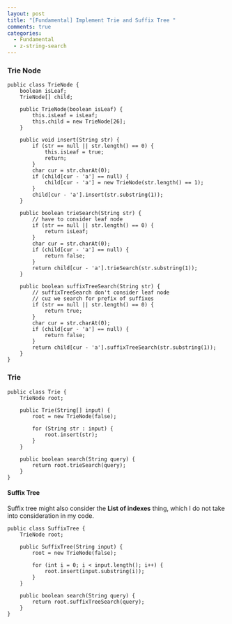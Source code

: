 ```yaml
---
layout: post
title: "[Fundamental] Implement Trie and Suffix Tree "
comments: true
categories:
  - Fundamental
  - z-string-search
---
```


### Trie Node

    public class TrieNode {
        boolean isLeaf;
        TrieNode[] child;

        public TrieNode(boolean isLeaf) {
            this.isLeaf = isLeaf;
            this.child = new TrieNode[26];
        }

        public void insert(String str) {
            if (str == null || str.length() == 0) {
                this.isLeaf = true;
                return;
            }
            char cur = str.charAt(0);
            if (child[cur - 'a'] == null) {
                child[cur - 'a'] = new TrieNode(str.length() == 1);
            }
            child[cur - 'a'].insert(str.substring(1));
        }

        public boolean trieSearch(String str) {
            // have to consider leaf node
            if (str == null || str.length() == 0) {
                return isLeaf;
            }
            char cur = str.charAt(0);
            if (child[cur - 'a'] == null) {
                return false;
            }
            return child[cur - 'a'].trieSearch(str.substring(1));
        }

        public boolean suffixTreeSearch(String str) {
            // suffixTreeSearch don't consider leaf node
            // cuz we search for prefix of suffixes
            if (str == null || str.length() == 0) {
                return true;
            }
            char cur = str.charAt(0);
            if (child[cur - 'a'] == null) {
                return false;
            }
            return child[cur - 'a'].suffixTreeSearch(str.substring(1));
        }
    }

### Trie

    public class Trie {
        TrieNode root;

        public Trie(String[] input) {
            root = new TrieNode(false);

            for (String str : input) {
                root.insert(str);
            }
        }

        public boolean search(String query) {
            return root.trieSearch(query);
        }
    }

#### Suffix Tree

Suffix tree might also consider the **List of indexes** thing, which I do not take into consideration in my code.

    public class SuffixTree {
        TrieNode root;

        public SuffixTree(String input) {
            root = new TrieNode(false);

            for (int i = 0; i < input.length(); i++) {
                root.insert(input.substring(i));
            }
        }

        public boolean search(String query) {
            return root.suffixTreeSearch(query);
        }
    }
